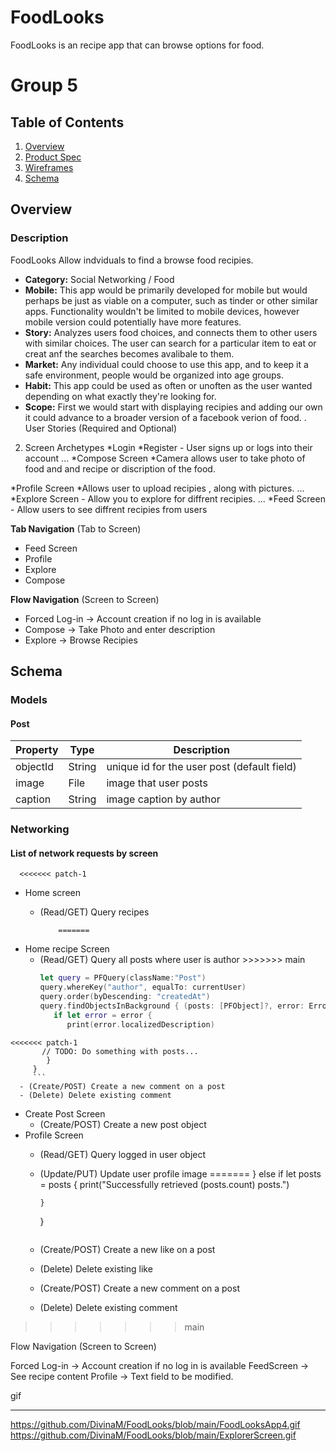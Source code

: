 # FoodLooks
FoodLooks is an recipe app that can browse options for food.
# Group 5 

## Table of Contents
1. [Overview](#Overview)
1. [Product Spec](#Product-Spec)
1. [Wireframes](#Wireframes)
1. [Schema](#Schema)

## Overview
### Description
FoodLooks Allow indviduals to find a browse food recipies. 

- **Category:** Social Networking / Food
- **Mobile:** This app would be primarily developed for mobile but would perhaps be just as viable on a computer, such as tinder or other similar apps. Functionality wouldn't be limited to mobile devices, however mobile version could potentially have more features.
- **Story:** Analyzes users food choices, and connects them to other users with similar choices. The user can search for a particular item to eat or creat anf the searches becomes avalibale to them. 
- **Market:** Any individual could choose to use this app, and to keep it a safe environment, people would be organized into age groups.
- **Habit:** This app could be used as often or unoften as the user wanted depending on what exactly they're looking for.
- **Scope:** First we would start with displaying recipies and adding our own it could advance to a broader version of a facebook verion of food. 
. User Stories (Required and Optional)




2. Screen Archetypes
*Login
*Register - User signs up or logs into their account
...
*Compose Screen 
*Camera allows user to take photo of food and and recipe or discription of the food.

*Profile Screen
*Allows user to upload recipies , along with pictures.
...
*Explore Screen - Allow you to explore for diffrent recipies. 
...
*Feed Screen - Allow users to see diffrent recipies from users




**Tab Navigation** (Tab to Screen)

* Feed Screen
* Profile
* Explore
* Compose 

**Flow Navigation** (Screen to Screen)
* Forced Log-in -> Account creation if no log in is available
* Compose  ->  Take Photo and enter description
* Explore -> Browse Recipies 





## Schema 
### Models
#### Post

   | Property      | Type     | Description |
   | ------------- | -------- | ------------|
   | objectId      | String   | unique id for the user post (default field) |
   | image         | File     | image that user posts |
   | caption       | String   | image caption by author |
   

### Networking
#### List of network requests by screen
      <<<<<<< patch-1
   - Home screen
      - (Read/GET) Query recipes 
    
                =======
   - Home recipe Screen
      - (Read/GET) Query all posts where user is author
                >>>>>>> main
         ```swift
         let query = PFQuery(className:"Post")
         query.whereKey("author", equalTo: currentUser)
         query.order(byDescending: "createdAt")
         query.findObjectsInBackground { (posts: [PFObject]?, error: Error?) in
            if let error = error { 
               print(error.localizedDescription)
    <<<<<<< patch-1
           // TODO: Do something with posts...
            }
         }
         ```
      - (Create/POST) Create a new comment on a post
      - (Delete) Delete existing comment
   - Create Post Screen
      - (Create/POST) Create a new post object
   - Profile Screen
      - (Read/GET) Query logged in user object
      - (Update/PUT) Update user profile image
=======
            } else if let posts = posts {
               print("Successfully retrieved \(posts.count) posts.")
           
            }
         }
         ```
      - (Create/POST) Create a new like on a post
      - (Delete) Delete existing like
      - (Create/POST) Create a new comment on a post
      - (Delete) Delete existing comment
>>>>>>> main







Flow Navigation (Screen to Screen)

Forced Log-in -> Account creation if no log in is available
FeedScreen -> See recipe content
Profile -> Text field to be modified.
 




gif 
*********
https://github.com/DivinaM/FoodLooks/blob/main/FoodLooksApp4.gif
https://github.com/DivinaM/FoodLooks/blob/main/ExplorerScreen.gif



